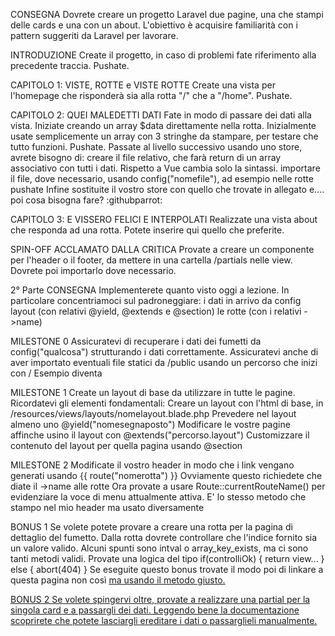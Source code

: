 CONSEGNA
Dovrete creare un progetto Laravel due pagine, una che stampi delle cards e una con un about.
L'obiettivo è acquisire familiarità con i pattern suggeriti da Laravel per lavorare.

INTRODUZIONE
Create il progetto, in caso di problemi fate riferimento alla precedente traccia. Pushate.

CAPITOLO 1: VISTE, ROTTE e VISTE ROTTE
Create una vista per l'homepage che risponderà sia alla rotta "/" che a "/home". Pushate.

CAPITOLO 2: QUEI MALEDETTI DATI
Fate in modo di passare dei dati alla vista. Iniziate creando un array $data direttamente nella rotta.
Inizialmente usate semplicemente un array con 3 stringhe da stampare, per testare che tutto funzioni. Pushate.
Passate al livello successivo usando uno store, avrete bisogno di:
creare il file relativo, che farà return di un array associativo con tutti i dati. Rispetto a Vue cambia solo la sintassi.
importare il file, dove necessario, usando config("nomefile"), ad esempio nelle rotte
pushate
Infine sostituite il vostro store con quello che trovate in allegato e.... poi cosa bisogna fare? :githubparrot:

CAPITOLO 3: E VISSERO FELICI E INTERPOLATI
Realizzate una vista about che responda ad una rotta. Potete inserire qui quello che preferite.

SPIN-OFF ACCLAMATO DALLA CRITICA
Provate a creare un componente per l'header o il footer, da mettere in una cartella /partials nelle view.
Dovrete poi importarlo dove necessario.


2° Parte
CONSEGNA
Implementerete quanto visto oggi a lezione. In particolare concentriamoci sul padroneggiare:
i dati in arrivo da config
layout (con relativi @yield, @extends e @section)
le rotte (con i relativi ->name)

MILESTONE 0
Assicuratevi di recuperare i dati dei fumetti da config("qualcosa") strutturando i dati correttamente.
Assicuratevi anche di aver importato eventuali file statici da /public usando un percorso che inizi con /
Esempio <link rel="stylesheet" href="style.css"> diventa <link rel="stylesheet" href="/style.css">

MILESTONE 1
Create un layout di base da utilizzare in tutte le pagine. Ricordatevi gli elementi fondamentali:
Creare un layout con l'html di base, in /resources/views/layouts/nomelayout.blade.php
Prevedere nel layout almeno uno @yield("nomesegnaposto")
Modificare le vostre pagine affinche usino il layout con @extends("percorso.layout")
Customizzare il contenuto del layout per quella pagina usando @section

MILESTONE 2
Modificate il vostro header in modo che i link vengano generati usando {{ route("nomerotta") }}
Ovviamente questo richiedete che diate il ->name alle rotte
Ora provate a usare Route::currentRouteName() per evidenziare la voce di menu attualmente attiva. E' lo stesso metodo che stampo nel mio header ma usato diversamente

BONUS 1
Se volete potete provare a creare una rotta per la pagina di dettaglio del fumetto.
Dalla rotta dovrete controllare che l'indice fornito sia un valore valido. Alcuni spunti sono intval o array_key_exists, ma ci sono tanti metodi validi. Provate una logica del tipo if(controlliOk) { return view... } else { abort(404) }
Se eseguite questo bonus trovate il modo poi di linkare a questa pagina non così <a href="/comics/{{ $indice }}"> ma usando il metodo giusto.

BONUS 2
Se volete spingervi oltre, provate a realizzare una partial per la singola card e a passargli dei dati.
Leggendo bene la documentazione scoprirete che potete lasciargli ereditare i dati o passarglieli manualmente.